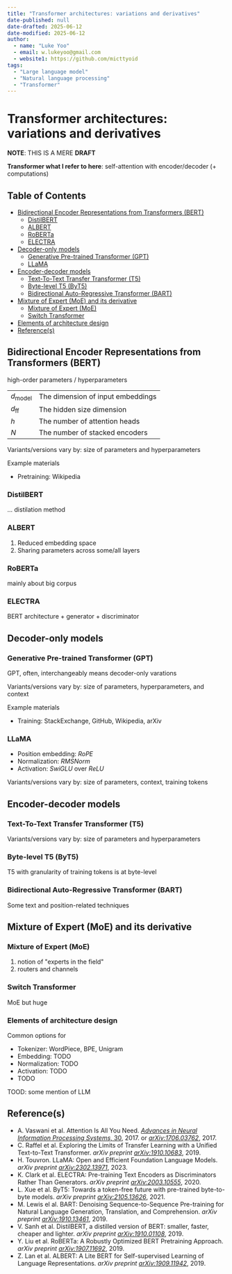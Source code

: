 ```yaml
---
title: "Transformer architectures: variations and derivatives"
date-published: null
date-drafted: 2025-06-12
date-modified: 2025-06-12
author:
  - name: "Luke Yoo"
  - email: w.lukeyoo@gmail.com
  - website1: https://github.com/micttyoid
tags:
  - "Large language model"
  - "Natural language processing"
  - "Transformer"
---
```


# Transformer architectures: variations and derivatives

**NOTE**: THIS IS A MERE **DRAFT**

**Transformer what I refer to here**: self-attention with encoder/decoder (+ computations)

## Table of Contents
- [Bidirectional Encoder Representations from Transformers (BERT)](#bidirectional-encoder-representations-from-transformers-bert)
  - [DistilBERT](#distilbert)
  - [ALBERT](#albert)
  - [RoBERTa](#roberta)
  - [ELECTRA](#electra)
- [Decoder-only models](#decoder-only-models)
  - [Generative Pre-trained Transformer (GPT)](#generative-pre-trained-transformer-gpt)
  - [LLaMA](#llama)
- [Encoder-decoder models](#encoder-decoder-models)
  - [Text-To-Text Transfer Transformer (T5)](#text-to-text-transfer-transformer-t5)
  - [Byte-level T5 (ByT5)](#byte-level-t5-byt5)
  - [Bidirectional Auto-Regressive Transformer (BART)](#bidirectional-auto-regressive-transformer-bart)
- [Mixture of Expert (MoE) and its derivative](#mixture-of-expert-moe-and-its-derivative)
  - [Mixture of Expert (MoE)](#mixture-of-expert-moe)
  - [Switch Transformer](#switch-transformer)
- [Elements of architecture design](#elements-of-architecture-design)
- [Reference(s)](#references)

## Bidirectional Encoder Representations from Transformers (BERT)

high-order parameters / hyperparameters

|                     |                                          |
|---------------------|------------------------------------------|
| $d_{\text{model}}$  | The dimension of input embeddings        |
| $d_{\text{ff}}$     | The hidden size dimension                |
| $h$                 | The number of attention heads            |
| $N$                 | The number of stacked encoders           |

Variants/versions vary by: size of parameters and hyperparameters

Example materials
- Pretraining: Wikipedia

### DistilBERT

... distilation method

### ALBERT

1. Reduced embedding space
2. Sharing parameters across some/all layers

### RoBERTa

mainly about big corpus

### ELECTRA

BERT architecture + generator + discriminator

## Decoder-only models

### Generative Pre-trained Transformer (GPT)

GPT, often, interchangeably means decoder-only varations

Variants/versions vary by: size of parameters, hyperparameters, and context

Example materials
- Training: StackExchange, GitHub, Wikipedia, arXiv

### LLaMA 

- Position embedding: _RoPE_
- Normalization: _RMSNorm_
- Activation: _SwiGLU_ over _ReLU_

Variants/versions vary by: size of parameters, context, training tokens

## Encoder-decoder models

### Text-To-Text Transfer Transformer (T5)

Variants/versions vary by: size of parameters and hyperparameters

### Byte-level T5 (ByT5)

T5 with granularity of training tokens is at byte-level

### Bidirectional Auto-Regressive Transformer (BART)

Some text and position-related techniques

## Mixture of Expert (MoE) and its derivative

### Mixture of Expert (MoE)

1. notion of "experts in the field"
2. routers and channels

### Switch Transformer

MoE but huge

### Elements of architecture design

Common options for
- Tokenizer: WordPiece, BPE, Unigram
- Embedding: TODO  
- Normalization: TODO
- Activation: TODO
- TODO

TOOD: some mention of LLM

## Reference(s)

- A. Vaswani et al. Attention Is All You Need. [_Advances in Neural Information Processing Systems_, 30](https://papers.nips.cc/paper/2017), 2017. or _[arXiv:1706.03762](https://doi.org/10.48550/arXiv.1706.03762)_, 2017.
- C. Raffel et al. Exploring the Limits of Transfer Learning with a Unified Text-to-Text Transformer. _arXiv preprint [arXiv:1910.10683](https://doi.org/10.48550/arXiv.1910.10683)_, 2019.
- H. Touvron. LLaMA: Open and Efficient Foundation Language Models. _arXiv preprint [arXiv:2302.13971](https://doi.org/10.48550/arXiv.2302.13971)_, 2023.
- K. Clark et al. ELECTRA: Pre-training Text Encoders as Discriminators Rather Than Generators. _arXiv preprint [arXiv:2003.10555](https://doi.org/10.48550/arXiv.2003.10555)_, 2020.
- L. Xue et al. ByT5: Towards a token-free future with pre-trained byte-to-byte models. _arXiv preprint [arXiv:2105.13626](https://doi.org/10.48550/arXiv.2105.13626)_, 2021.
- M. Lewis el al. BART: Denoising Sequence-to-Sequence Pre-training for Natural Language Generation, Translation, and Comprehension. _arXiv preprint [arXiv:1910.13461](https://doi.org/10.48550/arXiv.1910.13461)_, 2019.
- V. Sanh et al. DistilBERT, a distilled version of BERT: smaller, faster, cheaper and lighter. _arXiv preprint [arXiv:1910.01108](https://doi.org/10.48550/arXiv.1910.01108)_, 2019.
- Y. Liu et al. RoBERTa: A Robustly Optimized BERT Pretraining Approach. _arXiv preprint [arXiv:1907.11692](  
https://doi.org/10.48550/arXiv.1907.11692
)_, 2019.
- Z. Lan et al. ALBERT: A Lite BERT for Self-supervised Learning of Language Representations. _arXiv preprint [arXiv:1909.11942](https://doi.org/10.48550/arXiv.1909.11942)_, 2019.
